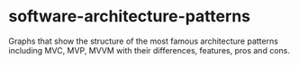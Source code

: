 # software-architecture-patterns
Graphs that show the structure of the most famous architecture patterns including MVC, MVP, MVVM with their differences, features, pros and cons.

